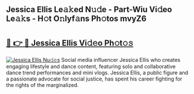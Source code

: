 ## Jessica Ellis Le𝚊𝚔ed N𝚞𝚍e - Part-Wiu Vi𝚍eo Le𝚊𝚔s - H𝚘t O𝚗lyf𝚊ns Ph𝚘tos mvyZ6

# <h2><a href="http://hf46cxk.feru.top/?c=Jessica+Ellis">🔗 👉 🔴 Jessica Ellis Vi𝚍𝚎o Ph𝚘t𝚘𝚜</a></h2>

[![Jessica Ellis Nu𝚍𝚎s](https://i.imgur.com/0TWrTi3.gif)](http://hf46cxk.feru.top/?c=Jessica+Ellis)
Social media influencer Jessica Ellis who creates engaging lifestyle and dance content, featuring solo and collaborative dance trend performances and mini vlogs. Jessica Ellis, a public figure and a passionate advocate for social justice, has spent his career fighting for the rights of the marginalized. 
